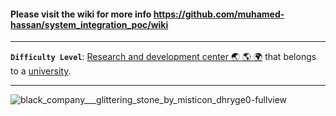 #### Please visit the wiki for more info https://github.com/muhamed-hassan/system_integration_poc/wiki

***

**`Difficulty Level`**: [Research and development center 🌏 🌎 🌍](https://en.wikipedia.org/wiki/Research_and_development) that belongs to a [university](https://en.wikipedia.org/wiki/University).

***

![black_company___glittering_stone_by_misticon_dhryge0-fullview](https://github.com/user-attachments/assets/b94f8c7c-90fa-40a4-b284-470340938bb2)

